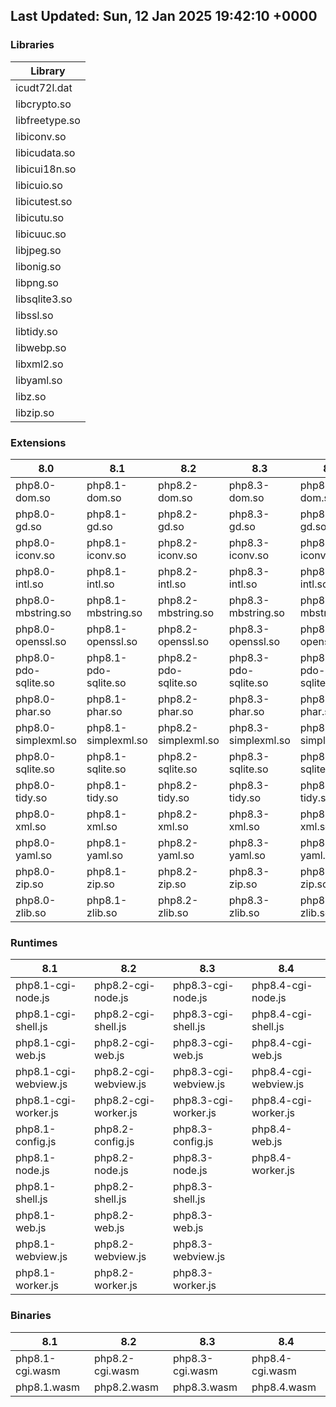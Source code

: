 ## Last Updated: Sun, 12 Jan 2025 19:42:10 +0000
### Libraries
| Library |
| --- |
| icudt72l.dat |
| libcrypto.so |
| libfreetype.so |
| libiconv.so |
| libicudata.so |
| libicui18n.so |
| libicuio.so |
| libicutest.so |
| libicutu.so |
| libicuuc.so |
| libjpeg.so |
| libonig.so |
| libpng.so |
| libsqlite3.so |
| libssl.so |
| libtidy.so |
| libwebp.so |
| libxml2.so |
| libyaml.so |
| libz.so |
| libzip.so |

### Extensions
| 8.0 | 8.1 | 8.2 | 8.3 | 8.4 |
| --- | --- | --- | --- | --- |
| php8.0-dom.so | php8.1-dom.so | php8.2-dom.so | php8.3-dom.so | php8.4-dom.so | 
| php8.0-gd.so | php8.1-gd.so | php8.2-gd.so | php8.3-gd.so | php8.4-gd.so | 
| php8.0-iconv.so | php8.1-iconv.so | php8.2-iconv.so | php8.3-iconv.so | php8.4-iconv.so | 
| php8.0-intl.so | php8.1-intl.so | php8.2-intl.so | php8.3-intl.so | php8.4-intl.so | 
| php8.0-mbstring.so | php8.1-mbstring.so | php8.2-mbstring.so | php8.3-mbstring.so | php8.4-mbstring.so | 
| php8.0-openssl.so | php8.1-openssl.so | php8.2-openssl.so | php8.3-openssl.so | php8.4-openssl.so | 
| php8.0-pdo-sqlite.so | php8.1-pdo-sqlite.so | php8.2-pdo-sqlite.so | php8.3-pdo-sqlite.so | php8.4-pdo-sqlite.so | 
| php8.0-phar.so | php8.1-phar.so | php8.2-phar.so | php8.3-phar.so | php8.4-phar.so | 
| php8.0-simplexml.so | php8.1-simplexml.so | php8.2-simplexml.so | php8.3-simplexml.so | php8.4-simplexml.so | 
| php8.0-sqlite.so | php8.1-sqlite.so | php8.2-sqlite.so | php8.3-sqlite.so | php8.4-sqlite.so | 
| php8.0-tidy.so | php8.1-tidy.so | php8.2-tidy.so | php8.3-tidy.so | php8.4-tidy.so | 
| php8.0-xml.so | php8.1-xml.so | php8.2-xml.so | php8.3-xml.so | php8.4-xml.so | 
| php8.0-yaml.so | php8.1-yaml.so | php8.2-yaml.so | php8.3-yaml.so | php8.4-yaml.so | 
| php8.0-zip.so | php8.1-zip.so | php8.2-zip.so | php8.3-zip.so | php8.4-zip.so | 
| php8.0-zlib.so | php8.1-zlib.so | php8.2-zlib.so | php8.3-zlib.so | php8.4-zlib.so | 

### Runtimes
| 8.1 | 8.2 | 8.3 | 8.4 |
| --- | --- | --- | --- |
| php8.1-cgi-node.js | php8.2-cgi-node.js | php8.3-cgi-node.js | php8.4-cgi-node.js | 
| php8.1-cgi-shell.js | php8.2-cgi-shell.js | php8.3-cgi-shell.js | php8.4-cgi-shell.js | 
| php8.1-cgi-web.js | php8.2-cgi-web.js | php8.3-cgi-web.js | php8.4-cgi-web.js | 
| php8.1-cgi-webview.js | php8.2-cgi-webview.js | php8.3-cgi-webview.js | php8.4-cgi-webview.js | 
| php8.1-cgi-worker.js | php8.2-cgi-worker.js | php8.3-cgi-worker.js | php8.4-cgi-worker.js | 
| php8.1-config.js | php8.2-config.js | php8.3-config.js | php8.4-web.js | 
| php8.1-node.js | php8.2-node.js | php8.3-node.js | php8.4-worker.js | 
| php8.1-shell.js | php8.2-shell.js | php8.3-shell.js |  | 
| php8.1-web.js | php8.2-web.js | php8.3-web.js |  | 
| php8.1-webview.js | php8.2-webview.js | php8.3-webview.js |  | 
| php8.1-worker.js | php8.2-worker.js | php8.3-worker.js |  | 

### Binaries
| 8.1 | 8.2 | 8.3 | 8.4 |
| --- | --- | --- | --- |
| php8.1-cgi.wasm | php8.2-cgi.wasm | php8.3-cgi.wasm | php8.4-cgi.wasm | 
| php8.1.wasm | php8.2.wasm | php8.3.wasm | php8.4.wasm | 

